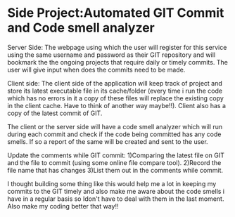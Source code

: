 Side Project:Automated GIT Commit and Code smell analyzer
=======================================

Server Side:
The webpage using which the user will register for this service using the same username and password as their GIT repository and will bookmark the the ongoing projects that require daily or timely commits.
The user will give input when does the commits need to be made.

Client side:
The client side of the application will keep track of project and store its latest executable file in its cache/folder (every time i run the code which has no errors in it a copy of these files will replace the existing copy in the client cache. Have to think of another way maybe!!). 
Client also has a copy of the latest commit of GIT. 

The client or the server side will have a code smell analyzer which will run during each commit and check if the code being committed has any code smells. 
If so a report of the same will be created and sent to the user.

Update the comments while GIT commit: 
1)Comparing the latest file on GIT and the file to commit (using some online file compare tool). 
2)Record the file name that has changes 
3)List them out in the comments while commit.

I thought building some thing like this would help me a lot in keeping my commits to the GIT timely and also make me aware about the code smells i have in a regular basis so Idon't have to deal with them in the last moment. Also make my coding better that way!! 
